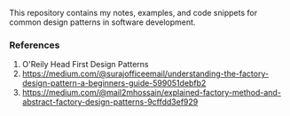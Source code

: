 This repository contains my notes, examples, and code snippets for common design patterns in software development.  

### References
1. O'Reily Head First Design Patterns
2. https://medium.com/@surajofficeemail/understanding-the-factory-design-pattern-a-beginners-guide-599051debfb2
3. https://medium.com/@mail2mhossain/explained-factory-method-and-abstract-factory-design-patterns-9cffdd3ef929
